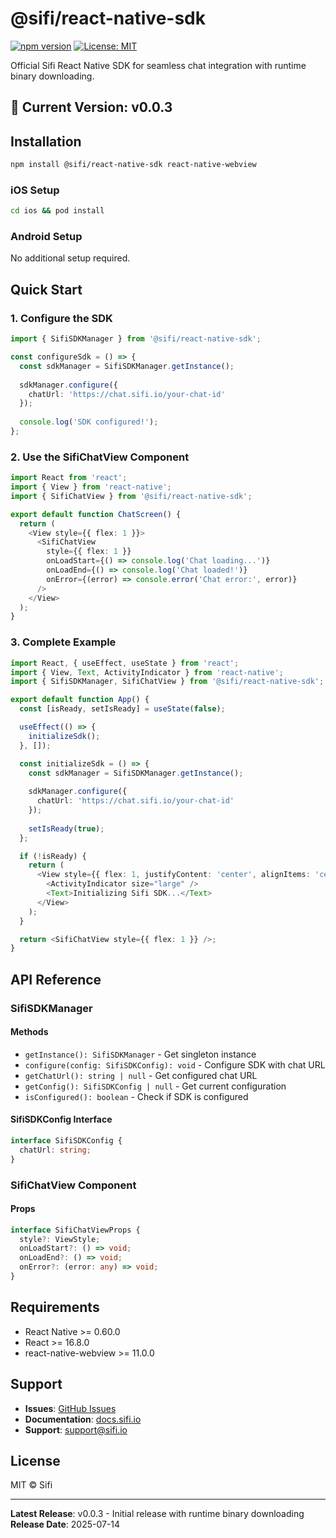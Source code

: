 # @sifi/react-native-sdk

[![npm version](https://badge.fury.io/js/@sifi%2Freact-native-sdk.svg)](https://www.npmjs.com/package/@sifi/react-native-sdk)
[![License: MIT](https://img.shields.io/badge/License-MIT-yellow.svg)](https://opensource.org/licenses/MIT)

Official Sifi React Native SDK for seamless chat integration with runtime binary downloading.

## 📱 Current Version: v0.0.3

## Installation

```bash
npm install @sifi/react-native-sdk react-native-webview
```

### iOS Setup

```bash
cd ios && pod install
```

### Android Setup

No additional setup required.

## Quick Start

### 1. Configure the SDK

```typescript
import { SifiSDKManager } from '@sifi/react-native-sdk';

const configureSdk = () => {
  const sdkManager = SifiSDKManager.getInstance();
  
  sdkManager.configure({
    chatUrl: 'https://chat.sifi.io/your-chat-id'
  });
  
  console.log('SDK configured!');
};
```

### 2. Use the SifiChatView Component

```typescript
import React from 'react';
import { View } from 'react-native';
import { SifiChatView } from '@sifi/react-native-sdk';

export default function ChatScreen() {
  return (
    <View style={{ flex: 1 }}>
      <SifiChatView
        style={{ flex: 1 }}
        onLoadStart={() => console.log('Chat loading...')}
        onLoadEnd={() => console.log('Chat loaded!')}
        onError={(error) => console.error('Chat error:', error)}
      />
    </View>
  );
}
```

### 3. Complete Example

```typescript
import React, { useEffect, useState } from 'react';
import { View, Text, ActivityIndicator } from 'react-native';
import { SifiSDKManager, SifiChatView } from '@sifi/react-native-sdk';

export default function App() {
  const [isReady, setIsReady] = useState(false);

  useEffect(() => {
    initializeSdk();
  }, []);

  const initializeSdk = () => {
    const sdkManager = SifiSDKManager.getInstance();
    
    sdkManager.configure({
      chatUrl: 'https://chat.sifi.io/your-chat-id'
    });
    
    setIsReady(true);
  };

  if (!isReady) {
    return (
      <View style={{ flex: 1, justifyContent: 'center', alignItems: 'center' }}>
        <ActivityIndicator size="large" />
        <Text>Initializing Sifi SDK...</Text>
      </View>
    );
  }

  return <SifiChatView style={{ flex: 1 }} />;
}
```

## API Reference

### SifiSDKManager

#### Methods

- `getInstance(): SifiSDKManager` - Get singleton instance
- `configure(config: SifiSDKConfig): void` - Configure SDK with chat URL
- `getChatUrl(): string | null` - Get configured chat URL
- `getConfig(): SifiSDKConfig | null` - Get current configuration
- `isConfigured(): boolean` - Check if SDK is configured

#### SifiSDKConfig Interface

```typescript
interface SifiSDKConfig {
  chatUrl: string;
}
```

### SifiChatView Component

#### Props

```typescript
interface SifiChatViewProps {
  style?: ViewStyle;
  onLoadStart?: () => void;
  onLoadEnd?: () => void;
  onError?: (error: any) => void;
}
```

## Requirements

- React Native >= 0.60.0
- React >= 16.8.0
- react-native-webview >= 11.0.0

## Support

- **Issues**: [GitHub Issues](https://github.com/sarj-ai/sifi-sdk-react-native/issues)
- **Documentation**: [docs.sifi.io](https://docs.sifi.io)
- **Support**: support@sifi.io

## License

MIT © Sifi

---

**Latest Release**: v0.0.3 - Initial release with runtime binary downloading  
**Release Date**: 2025-07-14
